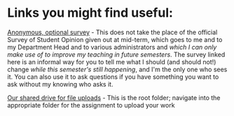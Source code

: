 # Links you might find useful:

[Anonymous, optional survey](https://forms.gle/8byp3BTu2ex127Xk8) - This does not take the place of the official Survey of Student Opinion given out at mid-term, which goes to me and to my Department Head and to various administrators and _which I can only make use of to improve my teaching in *future* semesters_. The survey linked here is an informal way for you to tell me what I should (and should not!) change _while this semester's still happening_, and I'm the only one who sees it. You can also use it to ask questions if you have something you want to ask without my knowing who asks it.

[Our shared drive for file uploads](https://acdccac-my.sharepoint.com/personal/edarsow_acd_ccac_edu/_layouts/15/onedrive.aspx?originalPath=aHR0cHM6Ly9hY2RjY2FjLW15LnNoYXJlcG9pbnQuY29tLzpmOi9nL3BlcnNvbmFsL2VkYXJzb3dfYWNkX2NjYWNfZWR1L0VrUzQzNF9LMVV4RnZjbDBQNEI5WjAwQnMwV2dkRjF1MDZpQTdKZFJxbEtXR2c%5FcnRpbWU9eko3alpIQ3gxMGc&viewid=e2ddbbdb%2D20ac%2D4c4b%2D9dff%2Db8735d690d4b&id=%2Fpersonal%2Fedarsow%5Facd%5Fccac%5Fedu%2FDocuments%2Fdata%5Fanalytics%2Fdat%5F201%5F20sp%5Fstudent%5Fwork) - This is the root folder; navigate into the appropriate folder for the assignment to upload your work